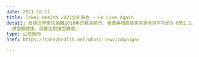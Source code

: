 ```yaml
---
date: 2021-10-11
title: Take2 Health 2021全新廣告 - Go Live Again
detail: 根據世界衛生組織2018年的數據顯示，香港鼻咽癌發病率是全球平均的5-6倍1,2。 其實不論年紀、性別及背景，任何人士都有機會患上鼻咽癌。 作為鼻咽癌康復者兼香港著名喜劇演員，張達明先生曾因忽略身體警號而延誤求醫。
  想掌握健康，就要定期接受篩查。
type: 公司動向
href: https://take2health.net/whats-new/campaign/

---
```

